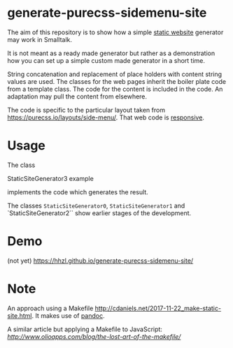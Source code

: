 # generate-purecss-sidemenu-site

The aim of this repository is to show how a simple [static website](https://en.wikipedia.org/wiki/Static_web_page) generator may work in Smalltalk.

It is not meant as a ready made generator but rather as a demonstration how you can set up a simple custom made generator in a short time.

String concatenation and replacement of place holders with content string values are used.
The classes for the web pages inherit the boiler plate code from a template class. The code for the content is included in the code. An adaptation may pull the content from elsewhere.

The code is specific to the particular layout taken from https://purecss.io/layouts/side-menu/. That web code is [responsive](https://en.wikipedia.org/wiki/Responsive_web_design).


# Usage

The class

   StaticSiteGenerator3 example
   
implements the code which generates the result.
   
The classes ``StaticSiteGenerator0``, ``StaticSiteGenerator1`` and `StaticSiteGenerator2`` show earlier stages of the development.     

# Demo
(not yet) https://hhzl.github.io/generate-purecss-sidemenu-site/

# Note
An approach using a Makefile http://cdaniels.net/2017-11-22_make-static-site.html. It makes use of [pandoc](http://pandoc.org/index.html).

A similar article but applying a Makefile to JavaScript: *http://www.olioapps.com/blog/the-lost-art-of-the-makefile/*
